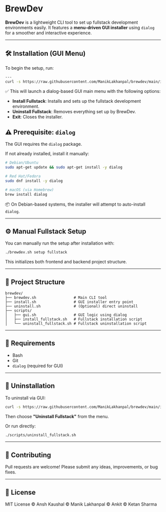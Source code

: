 
# BrewDev

**BrewDev** is a lightweight CLI tool to set up fullstack development environments easily. It features a **menu-driven GUI installer** using `dialog` for a smoother and interactive experience.

---

## 🛠 Installation (GUI Menu)

To begin the setup, run:

```bash
---
curl -s https://raw.githubusercontent.com/ManikLakhanpal/brewdev/main/install.sh | bash

```
✅ This will launch a dialog-based GUI main menu with the following options:

* **Install Fullstack**: Installs and sets up the fullstack development environment.
* **Uninstall Fullstack**: Removes everything set up by BrewDev.
* **Exit**: Closes the installer.



## ⚠️ Prerequisite: `dialog`

The GUI requires the `dialog` package.

If not already installed, install it manually:

```bash
# Debian/Ubuntu
sudo apt-get update && sudo apt-get install -y dialog

# Red Hat/Fedora
sudo dnf install -y dialog

# macOS (via Homebrew)
brew install dialog
```

📦 On Debian-based systems, the installer will attempt to auto-install `dialog`.

---

## ⚙️ Manual Fullstack Setup

You can manually run the setup after installation with:

```bash
./brewdev.sh setup fullstack
```

This initializes both frontend and backend project structure.

---

## 📁 Project Structure

```
brewdev/
├── brewdev.sh                 # Main CLI tool
├── install.sh                 # GUI installer entry point
├── uninstall.sh               # (Optional) direct uninstall
├── scripts/
│   ├── gui.sh                 # GUI logic using dialog
│   ├── install_fullstack.sh   # Fullstack installation script
│   └── uninstall_fullstack.sh # Fullstack uninstallation script
```

---

## 🧰 Requirements

* Bash
* Git
* `dialog` (required for GUI)

---

## 🔄 Uninstallation

To uninstall via GUI:

```bash
curl -s https://raw.githubusercontent.com/ManikLakhanpal/brewdev/main/install.sh | bash
```

Then choose **"Uninstall Fullstack"** from the menu.

Or run directly:

```bash
./scripts/uninstall_fullstack.sh
```

---

## 🤝 Contributing

Pull requests are welcome! Please submit any ideas, improvements, or bug fixes.

---

## 📄 License

MIT License
© Ansh Kaushal
© Manik Lakhanpal
© Ankit
© Ketan Sharma

```
```
